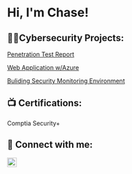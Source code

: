 <h1>Hi, I'm Chase! <br/>

<h2>👨‍💻Cybersecurity Projects:</h2>

[Penetration Test Report](https://github.com/ChaseHancock/Penetration-Test-Report)

[Web Application w/Azure](https://github.com/ChaseHancock/Web-Application-Azure) 

[Buliding Security Monitoring Environment](https://github.com/ChaseHancock/Building-Sec-Monitoring-Environment)



<h2>📺 Certifications:</h2>
Comptia Security+

<h2> 🤳 Connect with me:</h2>

[<img align="left" alt="ChaseHancock | LinkedIn" width="22px" src="https://cdn.jsdelivr.net/npm/simple-icons@v3/icons/linkedin.svg" />][linkedin]

[linkedin]: https://www.linkedin.com/in/chase-hancock-38634426a/

<!--

